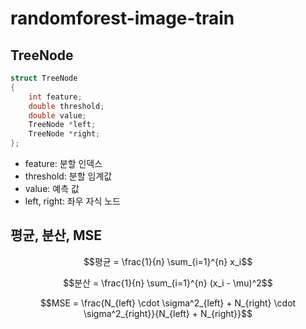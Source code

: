 # randomforest-image-train



## TreeNode

```cpp
struct TreeNode
{
    int feature;
    double threshold;
    double value;
    TreeNode *left;
    TreeNode *right;
};
```

- feature: 분할 인덱스
- threshold: 분할 임계값
- value: 예측 값
- left, right: 좌우 자식 노드

## 평균, 분산, MSE
  
  ```math
  평균 = \frac{1}{n} \sum_{i=1}^{n} x_i
  ```
  
  ```math
  분산 = \frac{1}{n} \sum_{i=1}^{n} (x_i - \mu)^2
  ```
  ```math
  MSE = \frac{N_{left} \cdot \sigma^2_{left} + N_{right} \cdot \sigma^2_{right}}{N_{left} + N_{right}}
  ```
